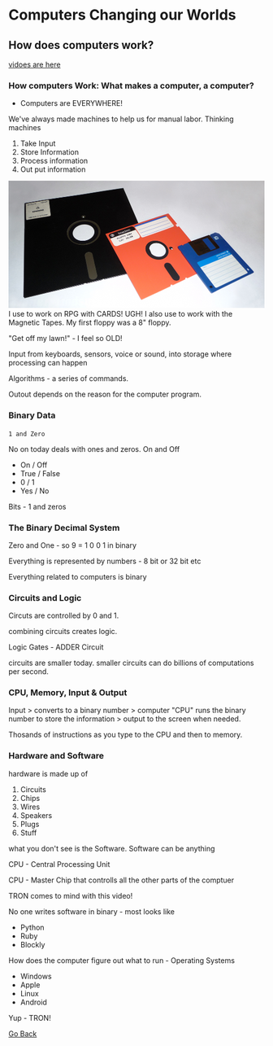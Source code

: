 # Computers Changing our Worlds

## How does computers work?
[vidoes are here](https://www.youtube.com/playlist?list=PLzdnOPI1iJNcsRwJhvksEo1tJqjIqWbN-)

### How computers Work: What makes a computer, a computer?

- Computers are EVERYWHERE!

We've always made machines to help us for manual labor. Thinking machines 
1. Take Input
2. Store Information
3. Process information
4. Out put information

<img src="images/floppydisk.jpg" height="250px">
I use to work on RPG with CARDS!  UGH!  I also use to work with the Magnetic Tapes.  My first floppy was a 8" floppy.

"Get off my lawn!" - I feel so OLD!

Input from keyboards, sensors, voice or sound, into storage where processing can happen

Algorithms - a series of commands.

Outout depends on the reason for the computer program.


### Binary Data
``` 1 and Zero ```

No on today deals with ones and zeros.  On and Off

- On / Off
- True / False
- 0 / 1
- Yes / No

Bits - 1 and zeros

### The Binary Decimal System
Zero and One - 
so 9 = 1 0 0 1 in binary

Everything is represented by numbers - 8 bit or 32 bit etc

Everything related to computers is binary


### Circuits and Logic

Circuts are controlled by 0 and 1. 

combining circuits creates logic.

Logic Gates - ADDER Circuit 

circuits are smaller today.  smaller circuits can do billions of computations per second. 


### CPU, Memory, Input & Output

Input > converts to a binary number > computer "CPU" runs the binary number to store the information > output to the screen when needed.

Thosands of instructions as you type to the CPU and then to memory.

### Hardware and Software

hardware is made up of
1. Circuits
1. Chips
1. Wires
1. Speakers
1. Plugs
1. Stuff

what you don't see is the Software. Software can be anything

CPU - Central Processing Unit

CPU - Master Chip that controlls all the other parts of the comptuer

TRON comes to mind with this video!

No one writes software in binary - most looks like
- Python
- Ruby
- Blockly

How does the computer figure out what to run - 
Operating Systems
- Windows
- Apple
- Linux
- Android

Yup - TRON!

[Go Back](README.md)








